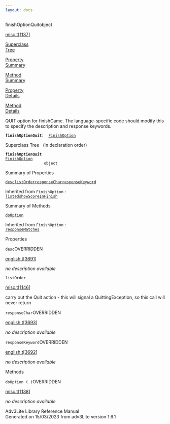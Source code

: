 ```yaml
---
layout: docs
---
```

<span class="title">finishOptionQuit</span><span class="type">object</span>

[misc.t](../file/misc.t.html)\[[1137](../source/misc.t.html#1137)\]

[Superclass  
Tree](#_SuperClassTree_)

[Property  
Summary](#_PropSummary_)

[Method  
Summary](#_MethodSummary_)

[Property  
Details](#_Properties_)

[Method  
Details](#_Methods_)



QUIT option for finishGame. The language-specific code should modify
this to specify the description and response keywords.

**`finishOptionQuit`**` :   `[`FinishOption`](../object/FinishOption.html)



<span id="_SuperClassTree_"></span>



<span class="hdln">Superclass Tree</span>   (in declaration order)



**`finishOptionQuit`**  
[`FinishOption`](../object/FinishOption.html)  
`                 object`  
<span id="_PropSummary_"></span>



<span class="hdln">Summary of Properties</span>  



[`desc`](#desc)[`listOrder`](#listOrder)[`responseChar`](#responseChar)[`responseKeyword`](#responseKeyword)

Inherited from `FinishOption` :  
[`listed`](../object/FinishOption.html#listed)[`showScoreInFinish`](../object/FinishOption.html#showScoreInFinish)

<span id="_MethodSummary_"></span>



<span class="hdln">Summary of Methods</span>  



[`doOption`](#doOption)

Inherited from `FinishOption` :  
[`responseMatches`](../object/FinishOption.html#responseMatches)

<span id="_Properties_"></span>



<span class="hdln">Properties</span>  



<span id="desc"></span>

`desc`<span class="rem">OVERRIDDEN</span>

[english.t](../file/english.t.html)\[[3691](../source/english.t.html#3691)\]



*no description available*



<span id="listOrder"></span>

`listOrder`

[misc.t](../file/misc.t.html)\[[1146](../source/misc.t.html#1146)\]



carry out the Quit action - this will signal a QuittingException, so
this call will never return



<span id="responseChar"></span>

`responseChar`<span class="rem">OVERRIDDEN</span>

[english.t](../file/english.t.html)\[[3693](../source/english.t.html#3693)\]



*no description available*



<span id="responseKeyword"></span>

`responseKeyword`<span class="rem">OVERRIDDEN</span>

[english.t](../file/english.t.html)\[[3692](../source/english.t.html#3692)\]



*no description available*



<span id="_Methods_"></span>



<span class="hdln">Methods</span>  



<span id="doOption"></span>

`doOption ( )`<span class="rem">OVERRIDDEN</span>

[misc.t](../file/misc.t.html)\[[1138](../source/misc.t.html#1138)\]



*no description available*





Adv3Lite Library Reference Manual  
Generated on 15/03/2023 from adv3Lite version 1.6.1


